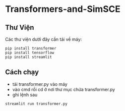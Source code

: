 # Transformers-and-SimSCE
## Thư Viện
Các thư viện dưới đây cần tải về máy:
```
pip install transformer
pip install tensorflow
pip install streamlit
```
## Cách chạy
- tải transformer.py vào máy
- vào cmd rồi cd ở nơi thư mục chứa transformer.py
- ghi lệnh sau
```
streamlit run transformer.py
```
